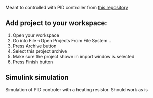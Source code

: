 Meant to controlled with PID controller from [this repository](https://github.com/ReQ1600/pid-control-panel)
## Add project to your workspace:
  1. Open your workspace
  2. Go into File->Open Projects From File System...
  3. Press Archive button
  4. Select this project archive
  5. Make sure the project shown in import window is selected
  6. Press Finish button
## Simulink simulation
Simulation of PID controler with a heating resistor.
Should work as is
